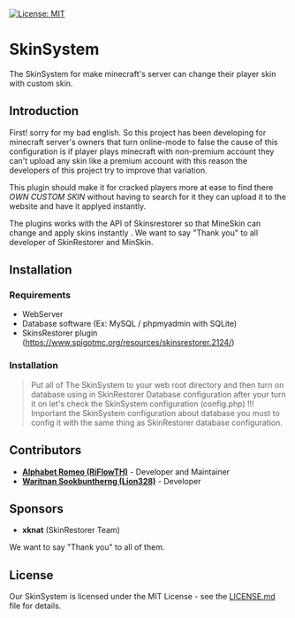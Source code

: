 [![License: MIT](https://img.shields.io/badge/License-MIT-green.svg)](https://opensource.org/licenses/MIT)
# SkinSystem
The SkinSystem for make minecraft's server can change their player skin with custom skin.

## Introduction
First! sorry for my bad english. So this project has been developing for minecraft server's owners that turn online-mode to false the cause of this configuration is if player plays minecraft with non-premium account they can't upload any skin like a premium account with this reason the developers of this project try to improve that variation.

This plugin should make it for cracked players more at ease to find there *OWN CUSTOM SKIN* without having to search for it they can upload it to the website and have it applyed instantly.

The plugins works with the API of Skinsrestorer so that MineSkin can change and apply skins instantly . We want to say "Thank you" to all developer of SkinRestorer and MinSkin.

## Installation
### Requirements
- WebServer
- Database software (Ex: MySQL / phpmyadmin with SQLite)
- SkinsRestorer plugin (https://www.spigotmc.org/resources/skinsrestorer.2124/)

### Installation

> Put all of The SkinSystem to your web root directory and then turn on database using in SkinRestorer Database configuration after your turn it on let's check the SkinSystem configuration (config.php) !!! Important the SkinSystem configuration about database you must to config it with the same thing as SkinRestorer database configuration.

## Contributors
- **[Alphabet Romeo (RiFlowTH)](https://www.facebook.com/alphabet.romeo.90)** - Developer and Maintainer
- **[Waritnan Sookbuntherng (Lion328)](https://www.facebook.com/dotlegs)** - Developer

## Sponsors
- **xknat** (SkinRestorer Team)

We want to say "Thank you" to all of them.

## License
Our SkinSystem is licensed under the MIT License - see the [LICENSE.md](https://github.com/riflowth/SkinSystem/blob/master/LICENSE) file for details.
